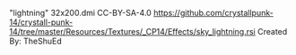 "lightning" 32x200.dmi
CC-BY-SA-4.0
https://github.com/crystallpunk-14/crystall-punk-14/tree/master/Resources/Textures/_CP14/Effects/sky_lightning.rsi
Created By: TheShuEd
